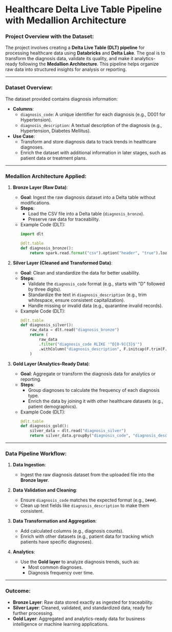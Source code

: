 # Healthcare Delta Live Table Pipeline with Medallion Architecture 


### **Project Overview with the Dataset**:
The project involves creating a **Delta Live Table (DLT) pipeline** for processing healthcare data using **Databricks** and **Delta Lake**. The goal is to transform the diagnosis data, validate its quality, and make it analytics-ready following the **Medallion Architecture**. This pipeline helps organize raw data into structured insights for analysis or reporting.

---

### **Dataset Overview**:
The dataset provided contains diagnosis information:
- **Columns**:
  - `diagnosis_code`: A unique identifier for each diagnosis (e.g., D001 for Hypertension).
  - `diagnosis_description`: A textual description of the diagnosis (e.g., Hypertension, Diabetes Mellitus).
- **Use Case**:
  - Transform and store diagnosis data to track trends in healthcare diagnoses.
  - Enrich the dataset with additional information in later stages, such as patient data or treatment plans.

---

### **Medallion Architecture Applied**:

1. **Bronze Layer (Raw Data)**:
   - **Goal**: Ingest the raw diagnosis dataset into a Delta table without modifications.
   - **Steps**:
     - Load the CSV file into a Delta table (`diagnosis_bronze`).
     - Preserve raw data for traceability.
   - Example Code (DLT):
     ```python
     import dlt

     @dlt.table
     def diagnosis_bronze():
         return spark.read.format("csv").option("header", "true").load("/mnt/data/patients_daily_file_1_2024.csv")
     ```

2. **Silver Layer (Cleaned and Transformed Data)**:
   - **Goal**: Clean and standardize the data for better usability.
   - **Steps**:
     - Validate the `diagnosis_code` format (e.g., starts with "D" followed by three digits).
     - Standardize the text in `diagnosis_description` (e.g., trim whitespace, ensure consistent capitalization).
     - Handle missing or invalid data (e.g., quarantine invalid records).
   - Example Code (DLT):
     ```python
     @dlt.table
     def diagnosis_silver():
         raw_data = dlt.read("diagnosis_bronze")
         return (
             raw_data
             .filter("diagnosis_code RLIKE '^D[0-9]{3}$'")
             .withColumn("diagnosis_description", F.initcap(F.trim(F.col("diagnosis_description"))))
         )
     ```

3. **Gold Layer (Analytics-Ready Data)**:
   - **Goal**: Aggregate or transform the diagnosis data for analytics or reporting.
   - **Steps**:
     - Group diagnoses to calculate the frequency of each diagnosis type.
     - Enrich the data by joining it with other healthcare datasets (e.g., patient demographics).
   - Example Code (DLT):
     ```python
     @dlt.table
     def diagnosis_gold():
         silver_data = dlt.read("diagnosis_silver")
         return silver_data.groupBy("diagnosis_code", "diagnosis_description").count()
     ```

---

### **Data Pipeline Workflow**:

1. **Data Ingestion**:
   - Ingest the raw diagnosis dataset from the uploaded file into the **Bronze layer**.

2. **Data Validation and Cleaning**:
   - Ensure `diagnosis_code` matches the expected format (e.g., `D###`).
   - Clean up text fields like `diagnosis_description` to make them consistent.

3. **Data Transformation and Aggregation**:
   - Add calculated columns (e.g., diagnosis counts).
   - Enrich with other datasets (e.g., patient data for tracking which patients have specific diagnoses).

4. **Analytics**:
   - Use the **Gold layer** to analyze diagnosis trends, such as:
     - Most common diagnoses.
     - Diagnosis frequency over time.

---

### **Outcome**:
- **Bronze Layer**: Raw data stored exactly as ingested for traceability.
- **Silver Layer**: Cleaned, validated, and standardized data, ready for further processing.
- **Gold Layer**: Aggregated and analytics-ready data for business intelligence or machine learning applications.

